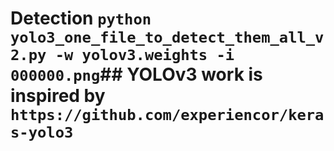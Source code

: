 

# Detection `python yolo3_one_file_to_detect_them_all_v2.py -w yolov3.weights -i 000000.png`## YOLOv3 work is inspired by `https://github.com/experiencor/keras-yolo3`